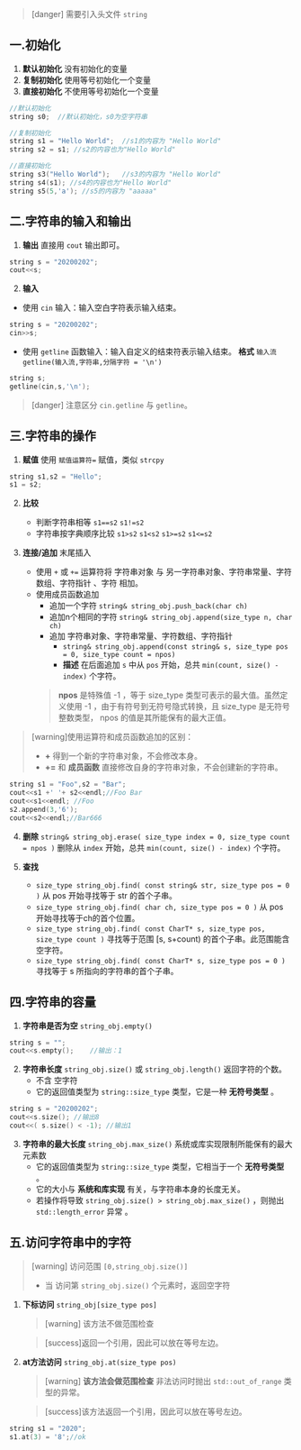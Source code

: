 >[danger] 需要引入头文件 `string`

## 一.初始化
1.	**默认初始化** 没有初始化的变量
2.	**复制初始化** 使用等号初始化一个变量
3.	**直接初始化** 不使用等号初始化一个变量
```c++
//默认初始化
string s0;	//默认初始化，s0为空字符串

//复制初始化
string s1 = "Hello World";	//s1的内容为 "Hello World"
string s2 = s1; //s2的内容也为"Hello World"

//直接初始化
string s3("Hello World");	//s3的内容为 "Hello World"
string s4(s1); //s4的内容也为"Hello World"
string s5(5,'a'); //s5的内容为 "aaaaa"
```
## 二.字符串的输入和输出
1.	**输出** 直接用 `cout` 输出即可。
```c++
string s = "20200202";
cout<<s;
```
2.	**输入** 
+	使用 `cin` 输入：输入空白字符表示输入结束。
```c++
string s = "20200202";
cin>>s;
```
+	使用 `getline` 函数输入：输入自定义的结束符表示输入结束。
	**格式** `输入流 getline(输入流,字符串,分隔字符 = '\n')`
```c++
string s;
getline(cin,s,'\n');
```
>[danger] 注意区分 `cin.getline` 与 `getline`。

## 三.字符串的操作

1.	**赋值** 使用 `赋值运算符=` 赋值，类似 `strcpy`
```c++
string s1,s2 = "Hello";
s1 = s2;
```

2.	**比较** 
	+	判断字符串相等 `s1==s2` `s1!=s2`
	+	字符串按字典顺序比较 `s1>s2`  `s1<s2`  `s1>=s2`  `s1<=s2` 

3.	**连接/追加** 末尾插入
	+	使用 `+` 或 `+=` 运算符将 字符串对象 与 另一字符串对象、字符串常量、字符数组、字符指针 、字符 相加。
	+	使用成员函数追加
		+	追加一个字符 `string& string_obj.push_back(char ch)`
		+	追加n个相同的字符 `string& string_obj.append(size_type n, char ch)`
		+	追加 字符串对象、字符串常量、字符数组、字符指针
			+	`string& string_obj.append(const string& s, size_type pos = 0, size_type count = npos)` 
			+	**描述** 在后面追加 `s` 中从 `pos` 开始，总共 `min(count, size() - index)` 个字符。
		> **npos** 是特殊值 -1 ，等于 size_type 类型可表示的最大值。虽然定义使用 -1 ，由于有符号到无符号隐式转换，且 size_type 是无符号整数类型， npos 的值是其所能保有的最大正值。

>[warning]使用运算符和成员函数追加的区别：
>+	**+** 得到一个新的字符串对象，不会修改本身。
>+	**+=** 和 **成员函数** 直接修改自身的字符串对象，不会创建新的字符串。

```c++
string s1 = "Foo",s2 = "Bar";
cout<<s1 +' '+ s2<<endl;//Foo Bar
cout<<s1<<endl; //Foo
s2.append(3,'6');
cout<<s2<<endl;//Bar666
```
4.	**删除** `string& string_obj.erase( size_type index = 0, size_type count = npos )` 删除从 `index` 开始，总共 `min(count, size() - index)` 个字符。

5.	**查找** 
	+	`size_type string_obj.find( const string& str, size_type pos = 0 )` 从 pos 开始寻找等于 str 的首个子串。
	+	`size_type string_obj.find( char ch, size_type pos = 0 )` 从 pos 开始寻找等于ch的首个位置。
	+	`size_type string_obj.find( const CharT* s, size_type pos, size_type count )`  寻找等于范围 [s, s+count) 的首个子串。此范围能含空字符。
	+	`size_type string_obj.find( const CharT* s, size_type pos = 0 )` 寻找等于 s 所指向的字符串的首个子串。

## 四.字符串的容量

1. 	**字符串是否为空** `string_obj.empty()`
```c++
string s = "";
cout<<s.empty();	//输出：1
```
2.	**字符串长度** `string_obj.size()` 或 `string_obj.length()` 返回字符的个数。
	+	不含 空字符
	+	它的返回值类型为 `string::size_type` 类型，它是一种 **无符号类型** 。
```c++
string s = "20200202";
cout<<s.size(); //输出8
cout<<( s.size() < -1); //输出1
```
3.	**字符串的最大长度** `string_obj.max_size()` 系统或库实现限制所能保有的最大元素数
	+	它的返回值类型为 `string::size_type` 类型，它相当于一个 **无符号类型** 。
	+	它的大小与 **系统和库实现** 有关，与字符串本身的长度无关。
	+	若操作将导致 `string_obj.size() > string_obj.max_size()` ，则抛出 `std::length_error` 异常 。
## 五.访问字符串中的字符
>[warning] 访问范围 `[0,string_obj.size()]`
>
>+	当 访问第 `string_obj.size()` 个元素时，返回空字符

1.	**下标访问** `string_obj[size_type pos]`
	>[warning] 该方法不做范围检查

	>[success]返回一个引用，因此可以放在等号左边。

2.	**at方法访问** `string_obj.at(size_type pos)`
	>[warning] **该方法会做范围检查** 非法访问时抛出 `std::out_of_range` 类型的异常。

	>[success]该方法返回一个引用，因此可以放在等号左边。
	
```c++
string s1 = "2020";
s1.at(3) = '8';//ok
```
